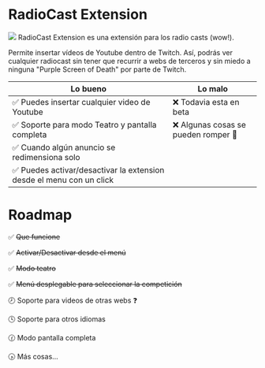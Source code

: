 # RadioCast Extension
![](captura_completa.png)
RadioCast Extension es una extensión para los radio casts (wow!).

Permite insertar vídeos de Youtube dentro de Twitch. Así, podrás ver cualquier radiocast sin tener que recurrir a webs de terceros y sin miedo a ninguna "Purple Screen of Death" por parte de Twitch.


<table>
<thead>
<tr>
<th>Lo bueno</th>
<th>Lo malo</th>
</tr>
</thead>
<tbody>
<tr>
<td><g-emoji class="g-emoji" alias="white_check_mark" fallback-src="https://github.githubassets.com/images/icons/emoji/unicode/2705.png">✅</g-emoji> Puedes insertar cualquier video de Youtube</td>
<td><g-emoji class="g-emoji" alias="x" fallback-src="https://github.githubassets.com/images/icons/emoji/unicode/274c.png">❌</g-emoji> Todavia esta en beta</td>
</tr>
<tr>
<td><g-emoji class="g-emoji" alias="white_check_mark" fallback-src="https://github.githubassets.com/images/icons/emoji/unicode/2705.png">✅</g-emoji> Soporte para modo Teatro y pantalla completa</td>
<td><g-emoji class="g-emoji" alias="x" fallback-src="https://github.githubassets.com/images/icons/emoji/unicode/274c.png">❌</g-emoji> Algunas cosas se pueden romper <g-emoji class="g-emoji" alias="grimacing" fallback-src="https://github.githubassets.com/images/icons/emoji/unicode/1f62c.png">😬</g-emoji></td>
</tr>
<tr>
<td><g-emoji class="g-emoji" alias="white_check_mark" fallback-src="https://github.githubassets.com/images/icons/emoji/unicode/2705.png">✅</g-emoji> Cuando algún anuncio se redimensiona solo</td>
<td></td>
</tr>
<tr>
<td><g-emoji class="g-emoji" alias="white_check_mark" fallback-src="https://github.githubassets.com/images/icons/emoji/unicode/2705.png">✅</g-emoji> Puedes activar/desactivar la extension desde el menu con un click</td>
<td></td>
</tr>
</tbody>
</table>

# Roadmap

✅ ~~Que funcione~~

✅ ~~Activar/Desactivar desde el menú~~

✅ ~~Modo teatro~~

✅ ~~Menú desplegable para seleccionar la competición~~

🕗 Soporte para videos de otras webs ❓

🕓 Soporte para otros idiomas

🕜 Modo pantalla completa

🕟 Más cosas...
